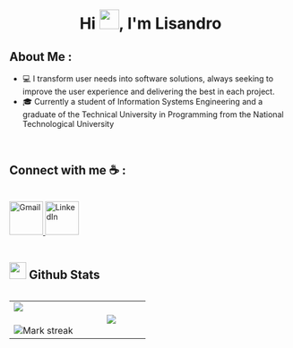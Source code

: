 <h1 align="center">Hi <img src="https://media.giphy.com/media/hvRJCLFzcasrR4ia7z/giphy.gif" width="35">, I'm Lisandro </h1>

## About Me :
- 💻 I transform user needs into software solutions, always seeking to improve the user experience and delivering the best in each project.
- 🎓 Currently a student of Information Systems Engineering and a graduate of the Technical University in Programming from the National       Technological University
<br>

## Connect with me ☕ :

<br>

<a href="mailto:lisandoreinoso075@gmail.com" target="_blank">
  <img src="https://img.icons8.com/color/48/000000/gmail-new.png" alt="Gmail" width="60" />
</a>
<a href="https://www.linkedin.com/in/lisandro-gabriel-reinoso/" target="_blank">
  <img src="https://img.icons8.com/color/48/000000/linkedin.png" alt="LinkedIn" width="60" />
</a>



<br>
<br>

## <picture> <img src = "https://github.com/7oSkaaa/7oSkaaa/blob/main/Images/Statistics.gif?raw=true" width = 30px>  </picture> Github Stats

<!--- stats & Trophy (start) -->

<p align="left">
  <!--- stats (start) -->
<table align="left">
<tr border="none">
<td width="50%" align="center">
  <img  align="left"  src="https://github-readme-stats.vercel.app/api?username=LisandroGabrielReinoso&theme=dark&show_icons=true&count_private=true" />
  <br></br>
  <img  title="🔥 Get streak stats for your profile at git.io/streak-stats" alt="Mark streak" src="https://github-readme-streak-stats.herokuapp.com/?user=LisandroGabrielReinoso&theme=dark&hide_border=false" /> 
</td>


<td width="50%" align="center">

  <img  align="center"  src="https://github-readme-stats.anuraghazra1.vercel.app/api/top-langs/?username=LisandroGabrielReinoso&theme=dark&hide_border=false&no-bg=true&no-frame=true&langs_count=7"/>

  </td>
</tr>
</table>
<!--- stats (end) -->

<!--- trophy (start) -->




